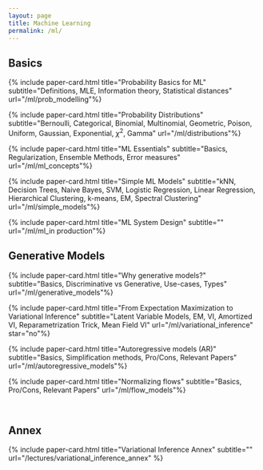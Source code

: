 ```yaml
---
layout: page
title: Machine Learning
permalink: /ml/
---
```


<!-- This page contains explanations of diverse ML topics we found interesting. -->

<!-- ## Unsupervised Learning -->
## Basics

{% include paper-card.html
title="Probability Basics for ML"
subtitle="Definitions, MLE, Information theory, Statistical distances"
url="/ml/prob_modelling"%}

{% include paper-card.html
title="Probability Distributions"
subtitle="Bernoulli, Categorical, Binomial, Multinomial, Geometric, Poison, Uniform, Gaussian, Exponential, $\chi^2$, Gamma"
url="/ml/distributions"%}

{% include paper-card.html
title="ML Essentials"
subtitle="Basics, Regularization, Ensemble Methods, Error measures"
url="/ml/ml_concepts"%}

{% include paper-card.html
title="Simple ML Models"
subtitle="kNN, Decision Trees, Naive Bayes, SVM, Logistic Regression, Linear Regression, Hierarchical Clustering, k-means, EM, Spectral Clustering"
url="/ml/simple_models"%}

{% include paper-card.html
title="ML System Design"
subtitle=""
url="/ml/ml_in production"%}


## Generative Models

{% include paper-card.html
title="Why generative models?"
subtitle="Basics, Discriminative vs Generative, Use-cases, Types"
url="/ml/generative_models"%}

{% include paper-card.html
title="From Expectation Maximization to Variational Inference"
subtitle="Latent Variable Models, EM, VI, Amortized VI, Reparametrization Trick, Mean Field VI"
url="/ml/variational_inference"
star="no"%}

{% include paper-card.html
title="Autoregressive models (AR)"
subtitle="Basics, Simplification methods, Pro/Cons, Relevant Papers"
url="/ml/autoregressive_models"%}

{% include paper-card.html
title="Normalizing flows"
subtitle="Basics, Pro/Cons, Relevant Papers"
url="/ml/flow_models"%}

<br>

## Annex

{% include paper-card.html title="Variational Inference Annex" subtitle="" url="/lectures/variational_inference_annex"   %}
